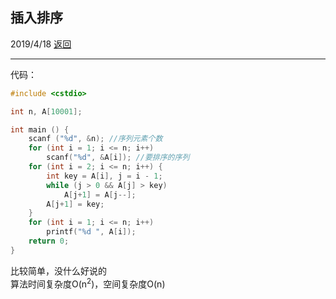 ## 插入排序
2019/4/18  [返回](https://desperadoadil.github.io/DataStructureAndAlgorithms/)

---
代码：  
```c++
#include <cstdio>

int n, A[10001];

int main () {
    scanf ("%d", &n); //序列元素个数
    for (int i = 1; i <= n; i++)
        scanf("%d", &A[i]); //要排序的序列
    for (int i = 2; i <= n; i++) {
        int key = A[i], j = i - 1;
        while (j > 0 && A[j] > key)
            A[j+1] = A[j--];
        A[j+1] = key;
    }
    for (int i = 1; i <= n; i++)
        printf("%d ", A[i]);
    return 0;
}
```
比较简单，没什么好说的  
算法时间复杂度O(n<sup>2</sup>)，空间复杂度O(n)  
